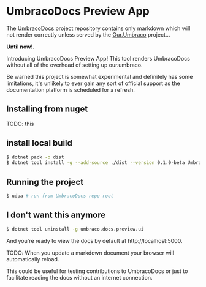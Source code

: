 # UmbracoDocs Preview App

The [UmbracoDocs project](https://github.com/umbraco/UmbracoDocs) repository contains only markdown which will not render correctly unless served by the
[Our.Umbraco](https://github.com/umbraco/OurUmbraco) project...

**Until now!.**

Introducing UmbracoDocs Preview App! This tool renders UmbracoDocs without all of the overhead of
setting up our.umbraco.

Be warned this project is somewhat experimental and definitely has some limitations, it's unlikely to ever gain any
sort of official support as the documentation platform is scheduled for a refresh.

## Installing from nuget
TODO: this

## install local build

```bash
$ dotnet pack -o dist
$ dotnet tool install -g --add-source ./dist --version 0.1.0-beta Umbraco.Docs.Preview.UI
```

## Running the project

```bash
$ udpa # run from UmbracoDocs repo root
```

## I don't want this anymore
```bash
$ dotnet tool uninstall -g umbraco.docs.preview.ui
```

And you're ready to view the docs by default at http://localhost:5000.

TODO: When you update a markdown document your browser will automatically reload.

This could be useful for testing contributions to UmbracoDocs or just to facilitate reading the docs without an internet
connection.
